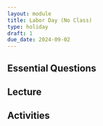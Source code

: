```yaml
---
layout: module
title: Labor Day (No Class)
type: holiday
draft: 1
due_date: 2024-09-02
---
```



## Essential Questions

## Lecture

## Activities